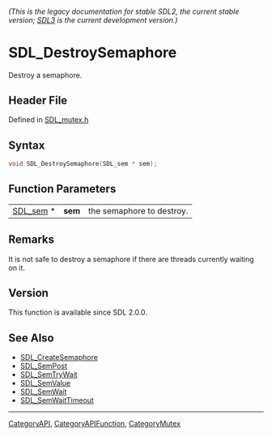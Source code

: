 ###### (This is the legacy documentation for stable SDL2, the current stable version; [SDL3](https://wiki.libsdl.org/SDL3/) is the current development version.)
# SDL_DestroySemaphore

Destroy a semaphore.

## Header File

Defined in [SDL_mutex.h](https://github.com/libsdl-org/SDL/blob/SDL2/include/SDL_mutex.h)

## Syntax

```c
void SDL_DestroySemaphore(SDL_sem * sem);
```

## Function Parameters

|                      |         |                           |
| -------------------- | ------- | ------------------------- |
| [SDL_sem](SDL_sem) * | **sem** | the semaphore to destroy. |

## Remarks

It is not safe to destroy a semaphore if there are threads currently
waiting on it.

## Version

This function is available since SDL 2.0.0.

## See Also

- [SDL_CreateSemaphore](SDL_CreateSemaphore)
- [SDL_SemPost](SDL_SemPost)
- [SDL_SemTryWait](SDL_SemTryWait)
- [SDL_SemValue](SDL_SemValue)
- [SDL_SemWait](SDL_SemWait)
- [SDL_SemWaitTimeout](SDL_SemWaitTimeout)

----
[CategoryAPI](CategoryAPI), [CategoryAPIFunction](CategoryAPIFunction), [CategoryMutex](CategoryMutex)

